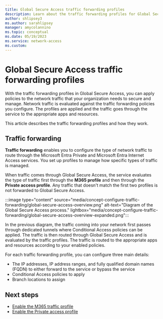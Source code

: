 ```yaml
---
title: Global Secure Access traffic forwarding profiles
description: Learn about the traffic forwarding profiles for Global Secure Access.
author: shlipsey3
ms.author: sarahlipsey
manager: amycolannino
ms.topic: conceptual
ms.date: 05/19/2023
ms.service: network-access
ms.custom: 
---
```


# Global Secure Access traffic forwarding profiles

With the traffic forwarding profiles in Global Secure Access, you can apply policies to the network traffic that your organization needs to secure and manage. Network traffic is evaluated against the traffic forwarding policies you configure. The profiles are applied and the traffic goes through the service to the appropriate apps and resources. 

This article describes the traffic forwarding profiles and how they work.

## Traffic forwarding

**Traffic forwarding** enables you to configure the type of network traffic to route through the Microsoft Entra Private and Microsoft Entra Internet Access services. You set up profiles to manage how specific types of traffic is managed. 

When traffic comes through Global Secure Access, the service evaluates the type of traffic first through the **M365 profile** and then through the **Private access profile**. Any traffic that doesn't match the first two profiles is not forwarded to Global Secure Access. 

:::image type="content" source="media/concept-configure-traffic-forwarding/global-secure-access-overview.png" alt-text="Diagram of the Global Secure Access process." lightbox="media/concept-configure-traffic-forwarding/global-secure-access-overview-expanded.png":::

In the previous diagram, the traffic coming into your network first passes through dedicated tunnels where Conditional Access policies can be applied. The traffic is then routed through Global Secure Access and is evaluated by the traffic profiles. The traffic is routed to the appropriate apps and resources according to your enabled policies.

For each traffic forwarding profile, you can configure three main details:

- The IP addresses, IP address ranges, and fully qualified domain names (FQDN) to either forward to the service or bypass the service
- Conditional Access policies to apply
- Branch locations to assign

## Next steps

- [Enable the M365 traffic profile](how-to-enable-m365-profile.md)
- [Enable the Private access profile](how-to-enable-private-access-profile.md)
